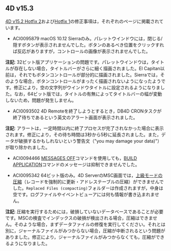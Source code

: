 4D v15.3
---

[4D v15.2 Hotfix 2](https://github.com/4D-JP/release-notes/tree/master/v15/15.2/hf2)および[Hotfix 1](https://github.com/4D-JP/release-notes/tree/master/v15/15.2/hf1)の修正事項は，それぞれのページに掲載されています。

* ACI0095879 macOS 10.12 Sierraのみ。パレットウインドウには，閉じる/隠すボタンが表示されませんでした。ボタンのあるべき位置をクリックすれば反応がありますが，コントロールの画像が表示されませんでした。

**注記**: 32ビット版アプリケーションの問題です。パレットウインドウは，タイトルが存在しない場合，タイトルバーがさらに細く描画されました。El Capitan以前は，それでもボタンコントロールが部分的に描画されました。Sierraでは，そのような場合，ボタンコントロールがまったく描画されないようになったようです。修正により，空の文字列がウインドウタイトルに設定されるようになりました。なお，64ビット版では，タイトルの有無によってタイトルバーの幅が変動しないため，問題が発生しません。

* ACI0093502 4D Remoteを終了しようとするとき，DB4D CRONタスクが終了待ちであるという英文のアラート画面が表示されました。

**注記**: アラートは，一定時間以内に終了プロセスが完了されなかった場合に表示されます。修正により，その待ち時間は3秒から5秒に延長されました。また，データが破損するかもしれないという警告文（"you may damage your data)"）が取り除かれました。

* ACI0094466 [MESSAGES OFF](http://doc.4d.com/4dv15r/help/command/ja/page175.html)コマンドを使用しても，[BUILD APPLICATION](http://doc.4d.com/4dv15r/help/command/ja/page871.html)コマンドのメッセージは抑制できませんでした。

* ACI0095342 64ビット版のみ。4D ServerのMSC画面では，[上級モードの圧縮](http://doc.4d.com/4Dv15R5/4D/15-R5/Compact-page.300-2964274.ja.html)（レコードを強制的に更新・アドレステーブルの圧縮）ができませんでした。``Replaced Files (compacting)``フォルダーは作成されますが，中身は空です。ログファイルやイベントビューアには何も情報が書き込まれません。

**注記**: 圧縮を実行するためには，破損していないデータベースであることが必要です。MSCの検査でインデックスの破損が検出される場合，圧縮はできません。そのような場合，まずデータファイルの修復を実行してください。それとは別に，ジャーナルファイルがみつからない場合，圧縮が中断されるという問題がありました。修正により，ジャーナルファイルがみつからなくても，圧縮ができるようになりました。
